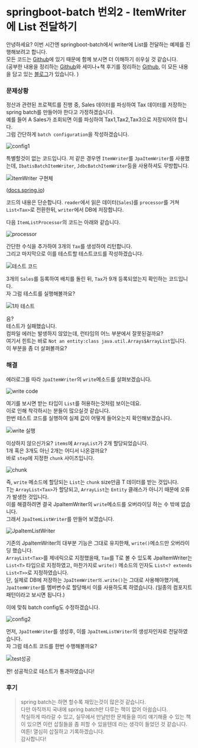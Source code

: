 # springboot-batch 번외2 - ItemWriter에 List 전달하기
안녕하세요? 이번 시간엔 springboot-batch에서 writer에 List를 전달하는 예제를 진행해보려고 합니다.  
모든 코드는 [Github](https://github.com/jojoldu/blog-code/tree/master/springboot-batch)에 있기 때문에 함께 보시면 더 이해하기 쉬우실 것 같습니다.  
(공부한 내용을 정리하는 [Github](https://github.com/jojoldu/blog-code)와 세미나+책 후기를 정리하는 [Github](https://github.com/jojoldu/review), 이 모든 내용을 담고 있는 [블로그](http://jojoldu.tistory.com/)가 있습니다. )<br/>

### 문제상황

정산과 관련된 프로젝트를 진행 중, Sales 데이터를 파싱하여 Tax 데이터를 저장하는 spring batch를 만들어야 한다고 가정하겠습니다.  
예를 들어 A Sales가 조회되면 이를 파싱하여 Tax1,Tax2,Tax3으로 저장되어야 합니다.  
그럼 간단하게 ```batch configuration```을 작성하겠습니다.  

![config1](./images/config1.png)

특별할것이 없는 코드입니다. 저 같은 경우엔 ```ItemWriter```를 ```JpaItemWriter```를 사용했는데, ```IbatisBatchItemWriter```, ```JdbcBatchItemWriter```등을 사용하셔도 무방합니다.  

![ItemWriter 구현체](./images/itemwriter.png)

([docs.spring.io](https://docs.spring.io/spring-batch/apidocs/org/springframework/batch/item/ItemWriter.html))

코드의 내용은 단순합니다. ```reader```에서 읽은 데이터(```Sales```)를 ```processor```를 거쳐 ```List<Tax>```로 전환한뒤, ```writer```에서 DB에 저장합니다.  

다음 ```ItemListProcessor```의 코드는 아래와 같습니다.  

![processor](./images/processor.png)

간단한 수식을 추가하여 3개의 ```Tax```를 생성하여 리턴합니다.  
그리고 마지막으로 이를 테스트할 테스트코드를 작성하겠습니다.  

![테스트 코드](./images/testcode.png)

3개의 ```Sales```를 등록하여 배치를 돌린 뒤, ```Tax```가 9개 등록되었는지 확인하는 코드입니다.  
자 그럼 테스트를 실행해볼까요?  

![1차 테스트](./images/test실패.png)  

음?  
테스트가 실패했습니다.  
컴파일 에러는 발생하지 않았는데, 런타임의 어느 부분에서 잘못된걸까요?  
여기서 힌트는 바로 ```Not an entity:class java.util.Arrays$ArrayList```입니다.  
이 부분을 좀 더 살펴볼까요?

### 해결

에러로그를 따라 ```JpaItemWriter```의  ```write```메소드를 살펴보겠습니다.  

![write code](./images/writecode.png)

여기를 보시면 받는 타입이 ```List```를 허용하는것처럼 보이는데요.  
이로 인해 착각하시는 분들이 많으실것 같습니다.  
한번 테스트 코드를 실행하여 실제 값이 어떻게 들어오는지 확인해보겠습니다.  

![write 실행](./images/write.png)

이상하지 않으신가요? ```items```에 ```ArrayList```가 2개 할당되었습니다.  
1개 혹은 3개도 아닌 2개는 어디서 나온걸까요?  
바로 ```step```에 지정한 ```chunk``` 사이즈입니다.  

![chunk](./images/chunk.png)

즉, ```write``` 메소드에 할당되는 ```List```는 ```chunk``` size만큼 T 데이터를 받는 것입니다.  
T는 ```ArrayList<Tax>```가 할당되고, ```ArrayList```는 ```Entity``` 클래스가 아니기 때문에 오류가 발생한 것입니다.  
이를 해결하려면 결국 JpaItemWriter의 ```write```메소드를 오버라이딩 하는 수 밖에 없습니다.  
그래서 ```JpaItemListWriter```를 만들어 보겠습니다.  

![JpaItemListWriter](./images/listwriter.png)

기존의 JpaItemWriter의 대부분 기능은 그대로 유지한채, ```write()```메소드만 오버라이딩 했습니다.  
```ArrayList<Tax>```를 제네릭으로 지정했을때, ```Tax```를 T로 볼 수 있도록 JpaItemWriter는 ```List<T>``` 타입으로 지정하였고, 마찬가지로 ```write()``` 메소드의 인자도 ```List<? extends List<T>>```로 지정하였습니다.  
단, 실제로 DB에 저장하는 ```JpaItemWriter의.write()```는 그대로 사용해야했기에, ```JpaItemWriter```를 멤버변수로 할당해서 이를 사용하도록 하였습니다. (일종의 컴포지트패턴이라고 보시면 됩니다.)  
  
이에 맞춰 batch config도 수정하겠습니다.  

![config2](./images/config2.png)

먼저, ```JpaItemWriter```를 생성후, 이를 ```JpaItemListWriter```의 생성자인자로 전달하였습니다.  
자 그럼 테스트 코드를 한번 수행해볼까요?  

![test성공](./images/test성공.png)

짠! 성공적으로 테스트가 통과하였습니다!

### 후기
> spring batch는 하면 할수록 재밌는것이 많은것 같습니다.  
다만 아직까지 국내에 spring batch만 다루는 책이 없어 아쉽습니다.  
착실하게 따라갈 수 있고, 실무에서 만날만한 문제들을 미리 얘기해줄 수 있는 책이 있으면 이런 삽질들을 좀 피할 수 있을텐데 라는 생각이 들었던 것 같습니다.  
여튼! 열심히 삽질하고 기록하겠습니다.  
감사합니다!
